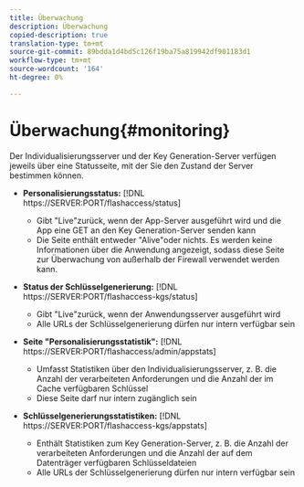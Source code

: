 ```yaml
---
title: Überwachung
description: Überwachung
copied-description: true
translation-type: tm+mt
source-git-commit: 89bdda1d4bd5c126f19ba75a819942df901183d1
workflow-type: tm+mt
source-wordcount: '164'
ht-degree: 0%

---
```



# Überwachung{#monitoring}

Der Individualisierungsserver und der Key Generation-Server verfügen jeweils über eine Statusseite, mit der Sie den Zustand der Server bestimmen können.

* **Personalisierungsstatus:** [!DNL https://SERVER:PORT/flashaccess/status]

   * Gibt &quot;Live&quot;zurück, wenn der App-Server ausgeführt wird und die App eine GET an den Key Generation-Server senden kann
   * Die Seite enthält entweder &quot;Alive&quot;oder nichts. Es werden keine Informationen über die Anwendung angezeigt, sodass diese Seite zur Überwachung von außerhalb der Firewall verwendet werden kann.

* **Status der Schlüsselgenerierung:** [!DNL https://SERVER:PORT/flashaccess-kgs/status]

   * Gibt &quot;Live&quot;zurück, wenn der Anwendungsserver ausgeführt wird
   * Alle URLs der Schlüsselgenerierung dürfen nur intern verfügbar sein

* **Seite &quot;Personalisierungsstatistik&quot;:** [!DNL https://SERVER:PORT/flashaccess/admin/appstats]

   * Umfasst Statistiken über den Individualisierungsserver, z. B. die Anzahl der verarbeiteten Anforderungen und die Anzahl der im Cache verfügbaren Schlüssel
   * Diese Seite darf nur intern zugänglich sein

* **Schlüsselgenerierungsstatistiken:** [!DNL https://SERVER:PORT/flashaccess-kgs/appstats]

   * Enthält Statistiken zum Key Generation-Server, z. B. die Anzahl der verarbeiteten Anforderungen und die Anzahl der auf dem Datenträger verfügbaren Schlüsseldateien
   * Alle URLs der Schlüsselgenerierung dürfen nur intern verfügbar sein

